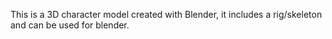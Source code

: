 This is a 3D character model created with Blender, it includes a rig/skeleton and can be used for blender. 
